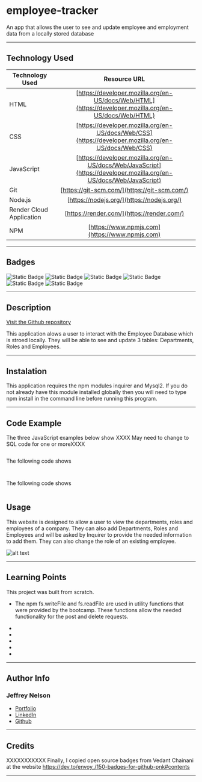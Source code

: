 # employee-tracker
An app that allows the user to see and update employee and employment data from a locally stored database

---

## Technology Used 

| Technology Used         | Resource URL           | 
| ------------- |:-------------:| 
| HTML    | [https://developer.mozilla.org/en-US/docs/Web/HTML](https://developer.mozilla.org/en-US/docs/Web/HTML) | 
| CSS     | [https://developer.mozilla.org/en-US/docs/Web/CSS](https://developer.mozilla.org/en-US/docs/Web/CSS)      |
| JavaScript     | [https://developer.mozilla.org/en-US/docs/Web/JavaScript](https://developer.mozilla.org/en-US/docs/Web/JavaScript)      |   
| Git | [https://git-scm.com/](https://git-scm.com/)     |    
| Node.js | [https://nodejs.org/](https://nodejs.org/)     |
| Render Cloud Application | [https://render.com/](https://render.com/)  |
| NPM | [https://www.npmjs.com](https://www.npmjs.com)   |

---

## Badges
![Static Badge](https://img.shields.io/badge/HTML5-E34F26?style=for-the-badge&logo=html5&logoColor=white)
![Static Badge](https://img.shields.io/badge/CSS3-1572B6?style=for-the-badge&logo=css3&logoColor=white)
![Static Badge](https://img.shields.io/badge/JavaScript-323330?style=for-the-badge&logo=javascript&logoColor=F7DF1E)
![Static Badge](https://img.shields.io/badge/Node.js-43853D?style=for-the-badge&logo=node.js&logoColor=white)
![Static Badge](https://img.shields.io/badge/License-MIT_License-blue)
![Static Badge](https://img.shields.io/badge/Express.js-404D59?style=for-the-badge)

---

## Description

[Visit the Github repository](https://github.com/Jeffreydne/employee-tracker)

This application alows a user to interact with the Employee Database which is stroed locally. They will be able to see and update 3 tables: Departments, Roles and Employees. 

---

## Instalation

This application requires the npm modules inquirer and Mysql2. If you do not already have this module installed globally then you will need to type npm install in the command line before running this program. 


---

## Code Example

The three JavaScript examples below show XXXX May need to change to SQL code for one or moreXXXX
```JS

```
The following code shows

```JS


```
 The following code shows

```JS

```
## Usage

This website is designed to allow a user to view the departments, roles and employees of a company. They can also add Departments, Roles and Employees and will be asked by Inquirer to provide the needed information to add them. They can also change the role of an existing employee. 

![ alt text](./assets/employee-tracker-screenshot.png)

---

## Learning Points

This project was built from scratch. 

* The npm fs.writeFile and fs.readFile are used in utility functions that were provided by the bootcamp. These functions allow the needed functionality for the post and delete requests. 

*  

*   

* 

*  

*   

---

## Author Info

### Jeffrey Nelson


* [Portfolio](https://jeffreydne.github.io/Jeff-Nelson-Portfolio/)
* [LinkedIn](https://www.linkedin.com/in/jeffrey-nelson13/)
* [Github](https://github.com/Jeffreydne)

---
## Credits

 XXXXXXXXXXX
  Finally, I copied open source badges from Vedant Chainani at the website https://dev.to/envoy_/150-badges-for-github-pnk#contents 
 
---